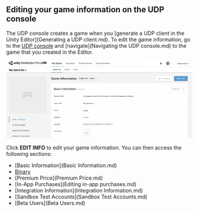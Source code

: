 ## Editing your game information on the UDP console

The UDP console creates a game when you [generate a UDP client in the Unity Editor](Generating a UDP client.md). To edit the game information, go to the [UDP console](https://distribute.dashboard.unity.com) and [navigate](Navigating the UDP console.md) to the game that you created in the Editor.

![img](images/image_19.png)

Click **EDIT INFO** to edit your game information. You can then access the following sections:

- [Basic Information](Basic Information.md)
- [Binary](Binary.md)
- [Premium Price](Premium Price.md)
- [In-App Purchases](Editing in-app purchases.md)
- [Integration Information](Integration Information.md)
- [Sandbox Test Accounts](Sandbox Test Accounts.md)
- [Beta Users](Beta Users.md)

